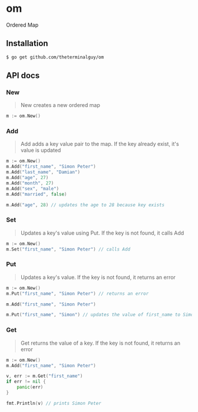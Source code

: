# om
Ordered Map

## Installation

```bash
$ go get github.com/theterminalguy/om
```

## API docs

### New 
> New creates a new ordered map

```go
m := om.New()
```

### Add
> Add adds a key value pair to the map. If the key already exist, it's value is updated

```go
m := om.New()
m.Add("first_name", "Simon Peter")
m.Add("last_name", "Damian")
m.Add("age", 27)
m.Add("month", 27)
m.Add("sex", "male")
m.Add("married", false)

m.Add("age", 28) // updates the age to 28 because key exists
``` 

### Set 
> Updates a key's value using Put. If the key is not found, it calls Add

```go
m := om.New() 
m.Set("first_name", "Simon Peter") // calls Add
```

### Put
> Updates a key's value. If the key is not found, it returns an error

```go
m := om.New()
m.Put("first_name", "Simon Peter") // returns an error

m.Add("first_name", "Simon Peter")

m.Put("first_name", "Simon") // updates the value of first_name to Simon without error
```

### Get
> Get returns the value of a key. If the key is not found, it returns an error

```go
m := om.New()
m.Add("first_name", "Simon Peter")

v, err := m.Get("first_name")
if err != nil {
    panic(err)
}

fmt.Println(v) // prints Simon Peter
```
